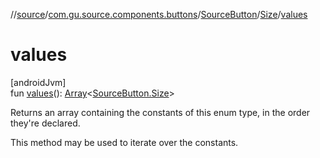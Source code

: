 //[source](../../../../index.md)/[com.gu.source.components.buttons](../../index.md)/[SourceButton](../index.md)/[Size](index.md)/[values](values.md)

# values

[androidJvm]\
fun [values](values.md)(): [Array](https://kotlinlang.org/api/latest/jvm/stdlib/kotlin/-array/index.html)&lt;[SourceButton.Size](index.md)&gt;

Returns an array containing the constants of this enum type, in the order they're declared.

This method may be used to iterate over the constants.
